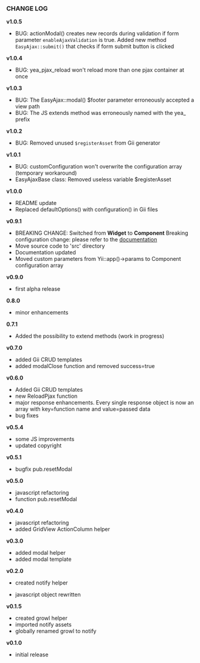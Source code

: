 ### CHANGE LOG

**v1.0.5**
- BUG: actionModal() creates new records during validation if form parameter `enableAjaxValidation` is true. Added new method `EasyAjax::submit()` that checks if form submit button is clicked
 
**v1.0.4**
- BUG: yea_pjax_reload won't reload more than one pjax container at once

**v1.0.3**
- BUG: The EasyAjax::modal() $footer parameter erroneously accepted a view path
- BUG: The JS extends method was erroneously named with the yea_ prefix

**v1.0.2**
- BUG: Removed unused `$registerAsset` from Gii generator

**v1.0.1**
- BUG: customConfiguration won't overwrite the configuration array (temporary workaround)
- EasyAjaxBase class: Removed useless variable $registerAsset

**v1.0.0**
- README update
- Replaced defaultOptions() with configuration() in Gii files

**v0.9.1**
- BREAKING CHANGE: Switched from **Widget** to **Component**
Breaking configuration change: please refer to the [documentation](README.md#configuration)
- Move source code to 'src' directory
- Documentation updated
- Moved custom parameters from Yii::app()->params to Component configuration array

**v0.9.0**
- first alpha release

**0.8.0**
- minor enhancements

**0.7.1**
- Added the possibility to extend methods (work in progress)

**v0.7.0**
- added Gii CRUD templates
- added modalClose function and removed success=true

**v0.6.0**
- Added Gii CRUD templates
- new ReloadPjax function
- major response enhancements. Every single response object is now an array with key=function name and value=passed data
- bug fixes

**v0.5.4**
- some JS improvements
- updated copyright

**v0.5.1**
- bugfix pub.resetModal

**v0.5.0**
- javascript refactoring
- function pub.resetModal 

**v0.4.0**
- javascript refactoring
- added GridView ActionColumn helper

**v0.3.0**
- added modal helper
- added modal template

**v0.2.0**
- created notify helper

- javascript object rewritten

**v0.1.5**
- created growl helper
- imported notify assets
- globally renamed growl to notify

**v0.1.0**
- initial release